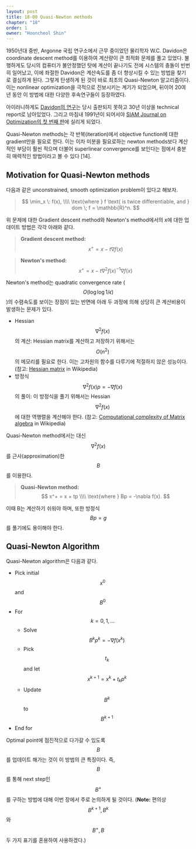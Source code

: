 ```yaml
---
layout: post
title: 18-00 Quasi-Newton methods
chapter: "18"
order: 1
owner: "Hooncheol Shin"
---
```


1950년대 중반, Argonne 국립 연구소에서 근무 중이었던 물리학자 W.C. Davidon은 coordinate descent method를 이용하여 계산량이 큰 최적화 문제를 풀고 있었다. 불행하게도 당시의 컴퓨터가 불안정했던 탓에 계산이 끝나기도 전에 시스템의 충돌이 빈번히 일어났고, 이에 좌절한 Davidon은 계산속도를 좀 더 향상시킬 수 있는 방법을 찾기로 결심하게 된다. 그렇게 탄생하게 된 것이 바로 최초의 Quasi-Newton 알고리즘이다. 이는 nonlinear optimization을 극적으로 진보시키는 계기가 되었으며, 뒤이어 20여 년 동안 이 방법에 대한 다양한 후속연구들이 등장하였다.

아이러니하게도 [Davidon의 연구](http://www.math.mcgill.ca/dstephens/680/Papers/Davidon91.pdf)는 당시 출판되지 못하고 30년 이상을 technical report로 남아있었다. 그리고 마침내 1991년이 되어서야 [SIAM Journal on Optimization의 첫 번째 판](https://epubs.siam.org/toc/sjope8/1/1)에 실리게 되었다.

Quasi-Newton methods는 각 반복(iteration)에서 objective function에 대한 gradient만을 필요로 한다. 이는 이차 미분을 필요로하는 newton methods보다 계산적인 부담이 훨씬 적으며 더불어 superlinear convergence를 보인다는 점에서 충분히 매력적인 방법이라고 볼 수 있다 [14]. 

## Motivation for Quasi-Newton methods

다음과 같은 unconstrained, smooth optimization problem이 있다고 해보자.
> $$
> \min_x \: f(x), \\\\
> \text{where } f \text{ is twice differentiable, and } dom \; f = \mathbb{R}^n.
> $$

위 문제에 대한 Gradient descent method와 Newton's method에서의 x에 대한 업데이트 방법은 각각 아래와 같다.
>**Gradient descent method:**
>$$
>x^+ = x - t \nabla f(x)
>$$

>**Newton's method:**
>$$
>x^+ = x - t \nabla^2 f(x)^{-1} \nabla f(x)
>$$

Newton's method는 quadratic convergence rate ($$O(\log \log 1/ \epsilon)$$)의 수렴속도를 보이는 장점이 있는 반면에 아래 두 과정에 의해 상당히 큰 계산비용이 발생하는 문제가 있다. 

* Hessian $$\nabla^2 f(x)$$의 계산: Hessian matrix를 계산하고 저장하기 위해서는 $$O(n^2)$$의 메모리를 필요로 한다. 이는 고차원의 함수를 다루기에 적절하지 않은 성능이다. (참고: [Hessian matrix](https://en.wikipedia.org/wiki/Hessian_matrix#Use_in_optimization) in Wikipedia)
* 방정식 $$\nabla^2 f(x) p = -\nabla f(x)$$의 풀이: 이 방정식을 풀기 위해서는 Hessian $$\nabla^2 f(x)$$에 대한 역행렬을 계산해야 한다. (참고: [Computational complexity of Matrix algebra](https://en.wikipedia.org/wiki/Computational_complexity_of_mathematical_operations#Matrix_algebra) in Wikipedia)

Quasi-Newton method에서는 대신 $$\nabla^2 f(x)$$를 근사(approximation)한 $$B$$를 이용한다.
>**Quasi-Newton method:**
>$$
>x^+ = x + tp \\\\
>\text{where } Bp = -\nabla f(x).
>$$

이때 B는 계산하기 쉬워야 하며, 또한 방정식 $$Bp = g$$를 풀기에도 용이해야 한다. 

## Quasi-Newton Algorithm
Quasi-Newton algorithm은 다음과 같다.

* Pick initial $$x^0$$ and $$B^0$$
* For $$k = 0, 1, \dots$$
    * Solve $$B^k p^k = - \nabla f(x^k)$$
    * Pick $$t_k$$ and let $$x^{k+1} = x^{k} + t_k p^k$$
    * Update $$B^k$$ to $$B^{k+1}$$
* End for

Optimal point에 점진적으로 다가갈 수 있도록 $$B$$를 업데이트 해가는 것이 이 방법의 큰 특징이다. 즉, $$B$$를 통해 next step인 $$B^+$$를 구하는 방법에 대해 이번 장에서 주로 논의하게 될 것이다. (**Note:** 편의상 $$B^{k+1}, B^k$$와 $$B^+, B$$ 두 가지 표기를 혼용하여 사용하겠다.)